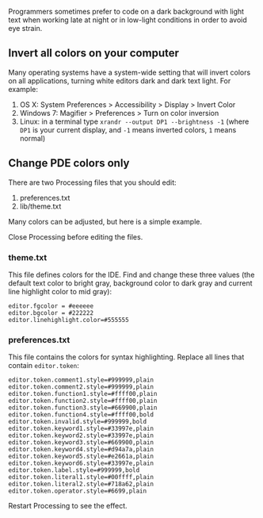 Programmers sometimes prefer to code on a dark background with light text when working late at night or in low-light conditions in order to avoid eye strain.

## Invert all colors on your computer

Many operating systems have a system-wide setting that will invert colors on all applications, turning white editors dark and dark text light. For example:

1. OS X: System Preferences > Accessibility > Display > Invert Color
2. Windows 7: Magifier > Preferences > Turn on color inversion
3. Linux: in a terminal type `xrandr --output DP1 --brightness -1` (where `DP1` is your current display, and `-1` means inverted colors, `1` means normal)

## Change PDE colors only

There are two Processing files that you should edit:

1. preferences.txt
2. lib/theme.txt

Many colors can be adjusted, but here is a simple example.

Close Processing before editing the files.

### theme.txt

This file defines colors for the IDE. Find and change these three values (the default text color to bright gray, background color to dark gray and current line highlight color to mid gray):

```
editor.fgcolor = #eeeeee
editor.bgcolor = #222222
editor.linehighlight.color=#555555
```

### preferences.txt

This file contains the colors for syntax highlighting. Replace all lines that contain `editor.token`:

```
editor.token.comment1.style=#999999,plain
editor.token.comment2.style=#999999,plain
editor.token.function1.style=#ffff00,plain
editor.token.function2.style=#ffff00,plain
editor.token.function3.style=#669900,plain
editor.token.function4.style=#ffff00,bold
editor.token.invalid.style=#999999,bold
editor.token.keyword1.style=#33997e,plain
editor.token.keyword2.style=#33997e,plain
editor.token.keyword3.style=#669900,plain
editor.token.keyword4.style=#d94a7a,plain
editor.token.keyword5.style=#e2661a,plain
editor.token.keyword6.style=#33997e,plain
editor.token.label.style=#999999,bold
editor.token.literal1.style=#00ffff,plain
editor.token.literal2.style=#718a62,plain
editor.token.operator.style=#6699,plain
```

Restart Processing to see the effect.
